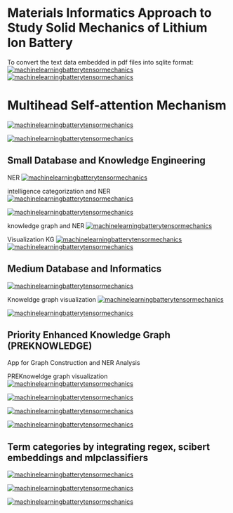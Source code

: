 # Materials Informatics Approach to Study Solid Mechanics of Lithium Ion Battery

To convert the text data embedded in pdf files into sqlite format:
[![machinelearningbatterytensormechanics](https://img.shields.io/badge/minidatapdftodb-streamlit-red)](https://nlpminidata-pdftodb.streamlit.app/)
[![machinelearningbatterytensormechanics](https://img.shields.io/badge/advminidatapdftodb-streamlit-red)](https://advancednlpminidata-pdftodb.streamlit.app/)

# Multihead Self-attention Mechanism

[![machinelearningbatterytensormechanics](https://img.shields.io/badge/attentiontutorial-streamlit-red)](https://batteryreliability-attentionmechanism-tutorial.streamlit.app/)

[![machinelearningbatterytensormechanics](https://img.shields.io/badge/andattentiontutorial-streamlit-red)](https://batteryandreliability-attention-mechanism-tutorial.streamlit.app/)



## Small Database and Knowledge Engineering
NER
[![machinelearningbatterytensormechanics](https://img.shields.io/badge/batteryner-streamlit-red)](https://batteryphysics-minidbexplorer.streamlit.app/)

intelligence categorization and NER 
[![machinelearningbatterytensormechanics](https://img.shields.io/badge/attnbatteryner-streamlit-red)](https://batterysolidminidb-attentiveexplorer.streamlit.app/)

[![machinelearningbatterytensormechanics](https://img.shields.io/badge/advancedattnbatteryner-streamlit-red)](https://batterysolidminidb-advancedattentive-explorer.streamlit.app/)


knowledge graph and NER
[![machinelearningbatterytensormechanics](https://img.shields.io/badge/attnbatterykgner-streamlit-red)](https://batterysolid-categorical-minidbexplorer.streamlit.app/)

Visualization KG
[![machinelearningbatterytensormechanics](https://img.shields.io/badge/kgvizbasic-streamlit-red)](https://batterysolidminidb-knowledgegraph-visualization.streamlit.app/)
[![machinelearningbatterytensormechanics](https://img.shields.io/badge/kgvizadvanced1-streamlit-red)](https://batterysolidminidb-knowledgegraph-visualadvanced1.streamlit.app/)


## Medium Database and Informatics

[![machinelearningbatterytensormechanics](https://img.shields.io/badge/attnbatterykgnerinformatics-streamlit-red)](https://batteryreliability-mediumdbneranalysis.streamlit.app/)

Knoweldge graph visualization
[![machinelearningbatterytensormechanics](https://img.shields.io/badge/knowledgegraphbatterydegradation-streamlit-red)](https://batterysolid-kgvisualmediumdatabase.streamlit.app/)


[![machinelearningbatterytensormechanics](https://img.shields.io/badge/knowledgegraphbatterydegradationr1-streamlit-red)](https://batterysolid-mediumdbkgvisualr1.streamlit.app/)


## Priority Enhanced Knowledge Graph (PREKNOWLEDGE)

App for Graph Construction and NER Analysis

PREKnoweldge graph visualization
[![machinelearningbatterytensormechanics](https://img.shields.io/badge/preknowledgegraphbatterydegradation-streamlit-red)](https://batterysolid-priorityenhancedkgvisual.streamlit.app/)

[![machinelearningbatterytensormechanics](https://img.shields.io/badge/preknowledgegraphbatterydegradationr1-streamlit-red)](https://batterysolid-priorityenhancedkgvisualr1.streamlit.app/)

[![machinelearningbatterytensormechanics](https://img.shields.io/badge/preknowledgegraphbatterydegradationr2-streamlit-red)](https://batterysolid-priorityenhancedkgvisualr2.streamlit.app/)

[![machinelearningbatterytensormechanics](https://img.shields.io/badge/preknowledgegraphbatterydegradationr3-streamlit-red)](https://batterysolid-priorityenhancedkgvisualr3.streamlit.app/)

## Term categories by integrating regex, scibert embeddings and mlpclassifiers


[![machinelearningbatterytensormechanics](https://img.shields.io/badge/integratedknowledgegraphbatterydegradation-streamlit-red)](https://knowledge-graph-integrated-categories.streamlit.app/)

[![machinelearningbatterytensormechanics](https://img.shields.io/badge/integratedknowledgegraphbatterydegradation1-streamlit-red)](https://knowledge-graph-integrated-categories1.streamlit.app/)

[![machinelearningbatterytensormechanics](https://img.shields.io/badge/integratedknowledgegraphbatterydegradation2-streamlit-red)](https://knowledge-graph-integrated-categories2.streamlit.app/)




